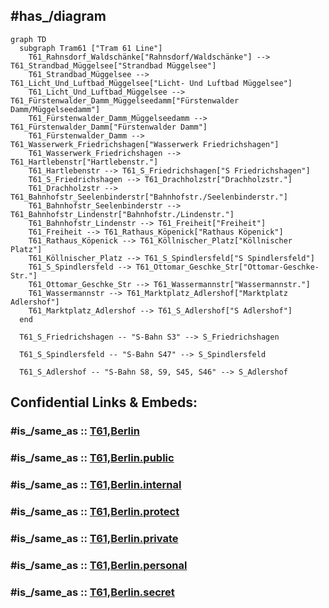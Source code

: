 
## #has_/diagram 


```mermaid
graph TD
  subgraph Tram61 ["Tram 61 Line"]
    T61_Rahnsdorf_Waldschänke["Rahnsdorf/Waldschänke"] --> T61_Strandbad_Müggelsee["Strandbad Müggelsee"]
    T61_Strandbad_Müggelsee --> T61_Licht_Und_Luftbad_Müggelsee["Licht- Und Luftbad Müggelsee"]
    T61_Licht_Und_Luftbad_Müggelsee --> T61_Fürstenwalder_Damm_Müggelseedamm["Fürstenwalder Damm/Müggelseedamm"]
    T61_Fürstenwalder_Damm_Müggelseedamm --> T61_Fürstenwalder_Damm["Fürstenwalder Damm"]
    T61_Fürstenwalder_Damm --> T61_Wasserwerk_Friedrichshagen["Wasserwerk Friedrichshagen"]
    T61_Wasserwerk_Friedrichshagen --> T61_Hartlebenstr["Hartlebenstr."]
    T61_Hartlebenstr --> T61_S_Friedrichshagen["S Friedrichshagen"]
    T61_S_Friedrichshagen --> T61_Drachholzstr["Drachholzstr."]
    T61_Drachholzstr --> T61_Bahnhofstr_Seelenbinderstr["Bahnhofstr./Seelenbinderstr."]
    T61_Bahnhofstr_Seelenbinderstr --> T61_Bahnhofstr_Lindenstr["Bahnhofstr./Lindenstr."]
    T61_Bahnhofstr_Lindenstr --> T61_Freiheit["Freiheit"]
    T61_Freiheit --> T61_Rathaus_Köpenick["Rathaus Köpenick"]
    T61_Rathaus_Köpenick --> T61_Köllnischer_Platz["Köllnischer Platz"]
    T61_Köllnischer_Platz --> T61_S_Spindlersfeld["S Spindlersfeld"]
    T61_S_Spindlersfeld --> T61_Ottomar_Geschke_Str["Ottomar-Geschke-Str."]
    T61_Ottomar_Geschke_Str --> T61_Wassermannstr["Wassermannstr."]
    T61_Wassermannstr --> T61_Marktplatz_Adlershof["Marktplatz Adlershof"]
    T61_Marktplatz_Adlershof --> T61_S_Adlershof["S Adlershof"]
  end

  T61_S_Friedrichshagen -- "S-Bahn S3" --> S_Friedrichshagen

  T61_S_Spindlersfeld -- "S-Bahn S47" --> S_Spindlersfeld

  T61_S_Adlershof -- "S-Bahn S8, S9, S45, S46" --> S_Adlershof

```


## Confidential Links & Embeds: 

### #is_/same_as :: [T61,Berlin](T61,Berlin.md) 

### #is_/same_as :: [T61,Berlin.public](/_public/Earth/Continent/Europe/Europe~Central/Germany/Germany~West/State~Berlin/cities~Berlin/cities~Berlin/Berlin-city/Tram,Berlin/T61,Berlin.public.md) 

### #is_/same_as :: [T61,Berlin.internal](/_internal/Earth/Continent/Europe/Europe~Central/Germany/Germany~West/State~Berlin/cities~Berlin/cities~Berlin/Berlin-city/Tram,Berlin/T61,Berlin.internal.md) 

### #is_/same_as :: [T61,Berlin.protect](/_protect/Earth/Continent/Europe/Europe~Central/Germany/Germany~West/State~Berlin/cities~Berlin/cities~Berlin/Berlin-city/Tram,Berlin/T61,Berlin.protect.md) 

### #is_/same_as :: [T61,Berlin.private](/_private/Earth/Continent/Europe/Europe~Central/Germany/Germany~West/State~Berlin/cities~Berlin/cities~Berlin/Berlin-city/Tram,Berlin/T61,Berlin.private.md) 

### #is_/same_as :: [T61,Berlin.personal](/_personal/Earth/Continent/Europe/Europe~Central/Germany/Germany~West/State~Berlin/cities~Berlin/cities~Berlin/Berlin-city/Tram,Berlin/T61,Berlin.personal.md) 

### #is_/same_as :: [T61,Berlin.secret](/_secret/Earth/Continent/Europe/Europe~Central/Germany/Germany~West/State~Berlin/cities~Berlin/cities~Berlin/Berlin-city/Tram,Berlin/T61,Berlin.secret.md)

